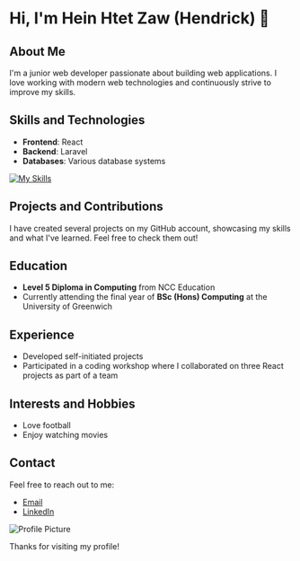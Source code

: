 # Hi, I'm Hein Htet Zaw (Hendrick) 👋

## About Me

I'm a junior web developer passionate about building web applications. I love working with modern web technologies and continuously strive to improve my skills.

## Skills and Technologies

- **Frontend**: React
- **Backend**: Laravel
- **Databases**: Various database systems

[![My Skills](https://skillicons.dev/icons?i=aws,gcp,azure,react,vue,flutter&perline=3)](https://skillicons.dev)

## Projects and Contributions

I have created several projects on my GitHub account, showcasing my skills and what I've learned. Feel free to check them out!

## Education

- **Level 5 Diploma in Computing** from NCC Education
- Currently attending the final year of **BSc (Hons) Computing** at the University of Greenwich

## Experience

- Developed self-initiated projects
- Participated in a coding workshop where I collaborated on three React projects as part of a team

## Interests and Hobbies

- Love football
- Enjoy watching movies

## Contact

Feel free to reach out to me:

- [Email](mailto:hhzaw325@example.com)
- [LinkedIn](https://www.linkedin.com/in/hhzaw325)

![Profile Picture](https://link-to-your-profile-picture.com)

Thanks for visiting my profile!

